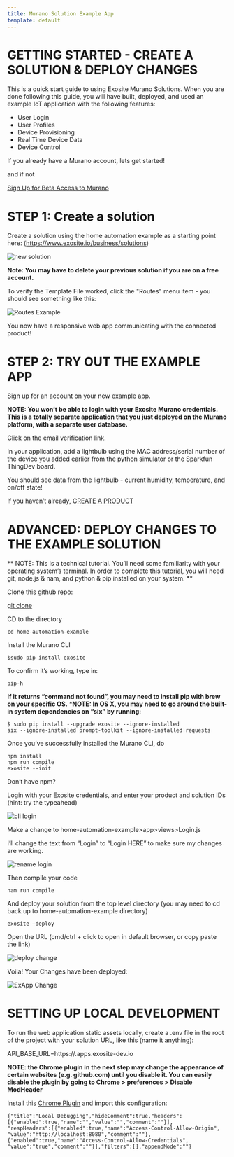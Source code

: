 ```yaml
---
title: Murano Solution Example App
template: default
---
```


# GETTING STARTED - CREATE A SOLUTION & DEPLOY CHANGES
This is a quick start guide to using Exosite Murano Solutions.  When you are done following this guide, you will have built, deployed, and used an example IoT application with the following features:

* User Login
* User Profiles
* Device Provisioning
* Real Time Device Data
* Device Control

If you already have a Murano account, lets get started! 

and if not

<a class="btn orange" href="https://exosite.com/business/signup">Sign Up for Beta Access to Murano</a>


# STEP 1: Create a solution

Create a solution using the home automation example as a starting point here: (https://www.exosite.io/business/solutions)

![new solution](assets/new_solution.png)

**Note: You may have to delete your previous solution if you are on a free account.**

To verify the Template File worked, click the "Routes" menu item - you should see something like this: 

![Routes Example](assets/routes_example.png)

You now have a responsive web app communicating with the connected product! 

# STEP 2: TRY OUT THE EXAMPLE APP

Sign up for an account on your new example app. 

**NOTE: You won’t be able to login with your Exosite Murano credentials. This is a totally separate application that you just deployed on the Murano platform, with a separate user database.**

Click on the email verification link. 

In your application, add a lightbulb using the MAC address/serial number of the device you added earlier from the python simulator or the Sparkfun ThingDev board. 

You should see data from the lightbulb - current humidity, temperature, and on/off state! 


If you haven’t already, [CREATE A PRODUCT](http://beta-docs.exosite.com/murano/get-started/products/pythonsim/)


# ADVANCED: DEPLOY CHANGES TO THE EXAMPLE SOLUTION 

** NOTE: This is a technical tutorial. You’ll need some familiarity with your operating system’s terminal. In order to complete this tutorial, you will need git, node.js & nam, and python & pip installed on your system. ** 

Clone this github repo: 

[git clone](https://github.com/exosite/home-automation-example)

CD to the directory

```
cd home-automation-example
```

Install the Murano CLI

```
$sudo pip install exosite
```

To confirm it’s working, type in: 

```
pip-h
```

**If it returns “command not found”, you may need to install pip with brew on your specific OS.**
***NOTE: In OS X, you may need to go around the built-in system dependencies on “six” by running:**

```
$ sudo pip install --upgrade exosite --ignore-installed 
six --ignore-installed prompt-toolkit --ignore-installed requests
```

Once you’ve successfully installed the Murano CLI, do 

```
npm install
npm run compile
exosite --init
```

Don’t have npm?

Login with your Exosite credentials, and enter your product and solution IDs (hint: try the typeahead)

![cli login](assets/cli_login.png)

Make a change to home-automation-example>app>views>Login.js

I’ll change the text from “Login” to “Login HERE” to make sure my changes are working. 

![rename login](assets/rename_login.png)

Then compile your code

```
nam run compile
```

And deploy your solution from the top level directory (you may need to cd back up to home-automation-example directory)

```
exosite —deploy
```

Open the URL (cmd/ctrl + click to open in default browser, or copy paste the link)

![deploy change](assets/deploy_change.png)


Voila! Your Changes have been deployed: 

![ExApp Change](assets/exapp_change.png)


# SETTING UP LOCAL DEVELOPMENT

To run the web application static assets locally, create a .env file in the root of the project with your solution URL, like this (name it anything):

API_BASE_URL=https://<solution-name>.apps.exosite-dev.io

**NOTE: the Chrome plugin in the next step may change the appearance of certain websites (e.g. github.com) until you disable it. You can easily disable the plugin by going to Chrome > preferences > Disable ModHeader**

Install this [Chrome Plugin](https://chrome.google.com/webstore/detail/modheader/idgpnmonknjnojddfkpgkljpfnnfcklj/related?hl=en) and import this configuration: 

```
{"title":"Local Debugging","hideComment":true,"headers":
[{"enabled":true,"name":"","value":"","comment":""}],
"respHeaders":[{"enabled":true,"name":"Access-Control-Allow-Origin",
"value":"http://localhost:8080","comment":""},
{"enabled":true,"name":"Access-Control-Allow-Credentials",
"value":"true","comment":""}],"filters":[],"appendMode":""}
```



